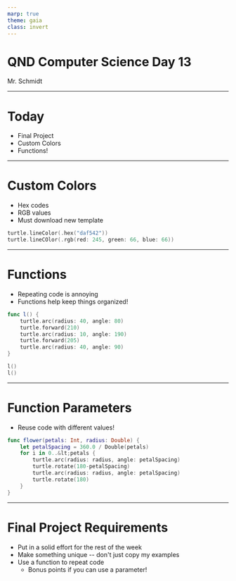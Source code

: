 ```yaml
---
marp: true
theme: gaia
class: invert
---
```


# QND Computer Science Day 13
Mr. Schmidt

--- 

# Today

- Final Project
- Custom Colors
- Functions!

---

# Custom Colors

- Hex codes
- RGB values
- Must download new template

```swift
turtle.lineColor(.hex("daf542"))
turtle.lineCOlor(.rgb(red: 245, green: 66, blue: 66))
```

---
# Functions

- Repeating code is annoying
- Functions help keep things organized!

```swift
func l() {
    turtle.arc(radius: 40, angle: 80)
    turtle.forward(210)
    turtle.arc(radius: 10, angle: 190)
    turtle.forward(205)
    turtle.arc(radius: 40, angle: 90)
}

l()
l()
```

---

# Function Parameters

- Reuse code with different values!

```swift
func flower(petals: Int, radius: Double) {
    let petalSpacing = 360.0 / Double(petals)
    for i in 0..&lt;petals {
        turtle.arc(radius: radius, angle: petalSpacing)
        turtle.rotate(180-petalSpacing)
        turtle.arc(radius: radius, angle: petalSpacing)
        turtle.rotate(180)
    }
}
```

---

# Final Project Requirements

- Put in a solid effort for the rest of the week
- Make something unique -- don't just copy my examples
- Use a function to repeat code
    - Bonus points if you can use a parameter!



